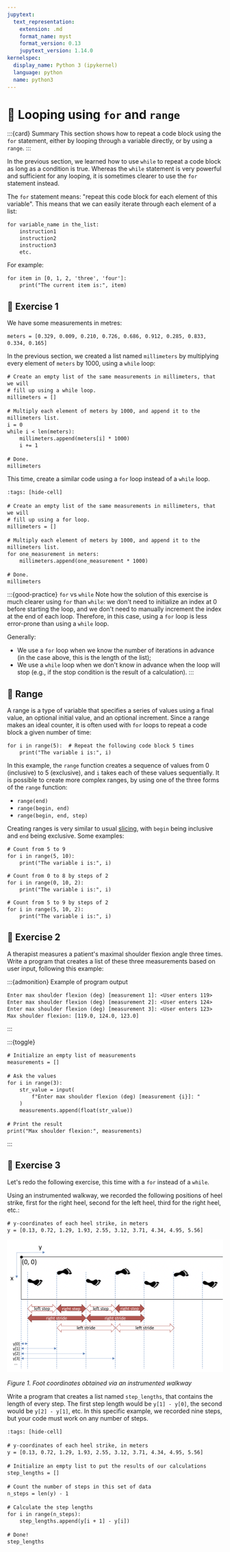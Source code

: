```yaml
---
jupytext:
  text_representation:
    extension: .md
    format_name: myst
    format_version: 0.13
    jupytext_version: 1.14.0
kernelspec:
  display_name: Python 3 (ipykernel)
  language: python
  name: python3
---
```


# 📖 Looping using `for` and `range`

:::{card} Summary
This section shows how to repeat a code block using the `for` statement, either by looping through a variable directly, or by using a `range`.
:::

In the previous section, we learned how to use `while` to repeat a code block as long as a condition is true. Whereas the `while` statement is very powerful and sufficient for any looping, it is sometimes clearer to use the `for` statement instead.

The `for` statement means: "repeat this code block for each element of this variable". This means that we can easily iterate through each element of a list:

```
for variable_name in the_list:
    instruction1
    instruction2
    instruction3
    etc.
```

For example:

```{code-cell}
for item in [0, 1, 2, 'three', 'four']:
    print("The current item is:", item)
```


## 💪 Exercise 1

We have some measurements in metres:

```{code-cell}
meters = [0.329, 0.009, 0.210, 0.726, 0.686, 0.912, 0.285, 0.833, 0.334, 0.165]
```

In the previous section, we created a list named `millimeters` by multiplying every element of `meters` by 1000, using a `while` loop:

```{code-cell}
# Create an empty list of the same measurements in millimeters, that we will
# fill up using a while loop.
millimeters = []

# Multiply each element of meters by 1000, and append it to the millimeters list.
i = 0
while i < len(meters):
    millimeters.append(meters[i] * 1000)
    i += 1

# Done.
millimeters
```

This time, create a similar code using a `for` loop instead of a `while` loop.

```{code-cell}
:tags: [hide-cell]

# Create an empty list of the same measurements in millimeters, that we will
# fill up using a for loop.
millimeters = []

# Multiply each element of meters by 1000, and append it to the millimeters list.
for one_measurement in meters:
    millimeters.append(one_measurement * 1000)

# Done.
millimeters
```

:::{good-practice} `for` vs `while`
Note how the solution of this exercise is much clearer using `for` than `while`: we don't need to initialize an index at 0 before starting the loop, and we don't need to manually increment the index at the end of each loop. Therefore, in this case, using a `for` loop is less error-prone than using a `while` loop.

Generally:
- We use a `for` loop when we know the number of iterations in advance (in the case above, this is the length of the list);
- We use a `while` loop when we don't know in advance when the loop will stop (e.g., if the stop condition is the result of a calculation).
:::


## 📄 Range

A range is a type of variable that specifies a series of values using a final value, an optional initial value, and an optional increment. Since a range makes an ideal counter, it is often used with `for` loops to repeat a code block a given number of time:

```{code-cell}
for i in range(5):  # Repeat the following code block 5 times
    print("The variable i is:", i)
```

In this example, the `range` function creates a sequence of values from 0 (inclusive) to 5 (exclusive), and `i` takes each of these values sequentially. It is possible to create more complex ranges, by using one of the three forms of the `range` function:

- `range(end)`
- `range(begin, end)`
- `range(begin, end, step)`

Creating ranges is very similar to usual [slicing](python_lists_slicing.md), with `begin` being inclusive and `end` being exclusive. Some examples:

```{code-cell}
# Count from 5 to 9
for i in range(5, 10):
    print("The variable i is:", i)
```

```{code-cell}
# Count from 0 to 8 by steps of 2
for i in range(0, 10, 2):
    print("The variable i is:", i)
```

```{code-cell}
# Count from 5 to 9 by steps of 2
for i in range(5, 10, 2):
    print("The variable i is:", i)
```


## 💪 Exercise 2

A therapist measures a patient's maximal shoulder flexion angle three times. Write a program that creates a list of these three measurements based on user input, following this example:

:::{admonition} Example of program output
```none
Enter max shoulder flexion (deg) [measurement 1]: <User enters 119>
Enter max shoulder flexion (deg) [measurement 2]: <User enters 124>
Enter max shoulder flexion (deg) [measurement 3]: <User enters 123>
Max shoulder flexion: [119.0, 124.0, 123.0]
```
:::

:::{toggle}
```
# Initialize an empty list of measurements
measurements = []

# Ask the values
for i in range(3):
    str_value = input(
        f"Enter max shoulder flexion (deg) [measurement {i}]: "
    )
    measurements.append(float(str_value))

# Print the result
print("Max shoulder flexion:", measurements)
```
:::


## 💪 Exercise 3

Let's redo the following exercise, this time with a `for` instead of a `while`.

Using an instrumented walkway, we recorded the following positions of heel strike, first for the right heel, second for the left heel, third for the right heel, etc.:

```{code-cell}
# y-coordinates of each heel strike, in meters
y = [0.13, 0.72, 1.29, 1.93, 2.55, 3.12, 3.71, 4.34, 4.95, 5.56]
```

![Instrumented walkway -width:full](_static/images/instrumented_walkway.png)

*Figure 1. Foot coordinates obtained via an instrumented walkway*

Write a program that creates a list named `step_lengths`, that contains the length of every step. The first step length would be `y[1] - y[0]`, the second would be `y[2] - y[1]`, etc. In this specific example, we recorded nine steps, but your code must work on any number of steps.

```{code-cell}
:tags: [hide-cell]

# y-coordinates of each heel strike, in meters
y = [0.13, 0.72, 1.29, 1.93, 2.55, 3.12, 3.71, 4.34, 4.95, 5.56]

# Initialize an empty list to put the results of our calculations
step_lengths = []

# Count the number of steps in this set of data
n_steps = len(y) - 1

# Calculate the step lengths
for i in range(n_steps):
    step_lengths.append(y[i + 1] - y[i])

# Done!
step_lengths
```

